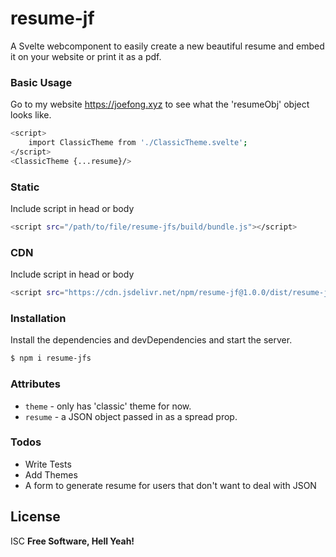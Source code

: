 # resume-jf

A Svelte webcomponent to easily create a new beautiful resume and embed it on your website or print it as a pdf.

### Basic Usage
Go to my website https://joefong.xyz to see what the 'resumeObj' object looks like.
```sh
<script>
    import ClassicTheme from './ClassicTheme.svelte';
</script>
<ClassicTheme {...resume}/>
```
### Static
Include script in head or body
```sh
<script src="/path/to/file/resume-jfs/build/bundle.js"></script>
```
### CDN
Include script in head or body
```sh
<script src="https://cdn.jsdelivr.net/npm/resume-jf@1.0.0/dist/resume-jfs.js"></script>
```
### Installation
Install the dependencies and devDependencies and start the server.

```sh
$ npm i resume-jfs
```

### Attributes
- `theme` - only has 'classic' theme for now.
- `resume` - a JSON object passed in as a spread prop. 

### Todos

 - Write Tests
 - Add Themes
 - A form to generate resume for users that don't want to deal with JSON 

License
----

ISC
**Free Software, Hell Yeah!**
